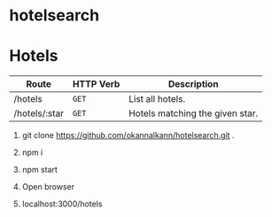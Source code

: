 # hotelsearch

# Hotels

| Route | HTTP Verb	 | Description	 |
| --- | --- | --- |
| /hotels | `GET` | List all hotels. |
| /hotels/:star | `GET` | Hotels matching the given star. |


1) git clone https://github.com/okannalkann/hotelsearch.git .

2) npm i

3) npm start

4) Open browser

5) localhost:3000/hotels
